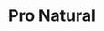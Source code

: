 ---
title: "Pro Natural"
url: /ciudad-guayana-puerto-ordaz/pro-natural/
shop: suplementos nutricionales
---